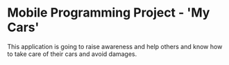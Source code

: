 # Mobile Programming Project - 'My Cars'

This application is going to raise awareness and help others and know how to take care of their cars and avoid damages.
